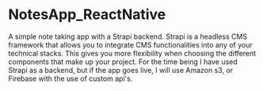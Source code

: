 # NotesApp_ReactNative
A simple note taking app with a Strapi backend.
Strapi is a headless CMS framework that allows you to integrate CMS functionalities into any of your technical stacks. This gives you more flexibility when choosing the different components that make up your project.
For the time being I have used Strapi as a backend, but if the app goes live, I will use Amazon s3, or Firebase with the use of custom api's.
